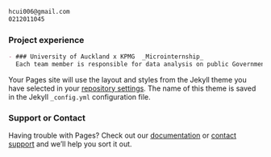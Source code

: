 ```markdown
hcui006@gmail.com
0212011045
```
### Project experience
```markdown
- ### University of Auckland x KPMG  _Microinternship_
  Each team member is responsible for data analysis on public Governmental data to evaluate certain social factors using Tableau.
``` 



Your Pages site will use the layout and styles from the Jekyll theme you have selected in your [repository settings](https://github.com/aorticstenosis/BITEME/settings). The name of this theme is saved in the Jekyll `_config.yml` configuration file.

### Support or Contact

Having trouble with Pages? Check out our [documentation](https://docs.github.com/categories/github-pages-basics/) or [contact support](https://github.com/contact) and we’ll help you sort it out.
